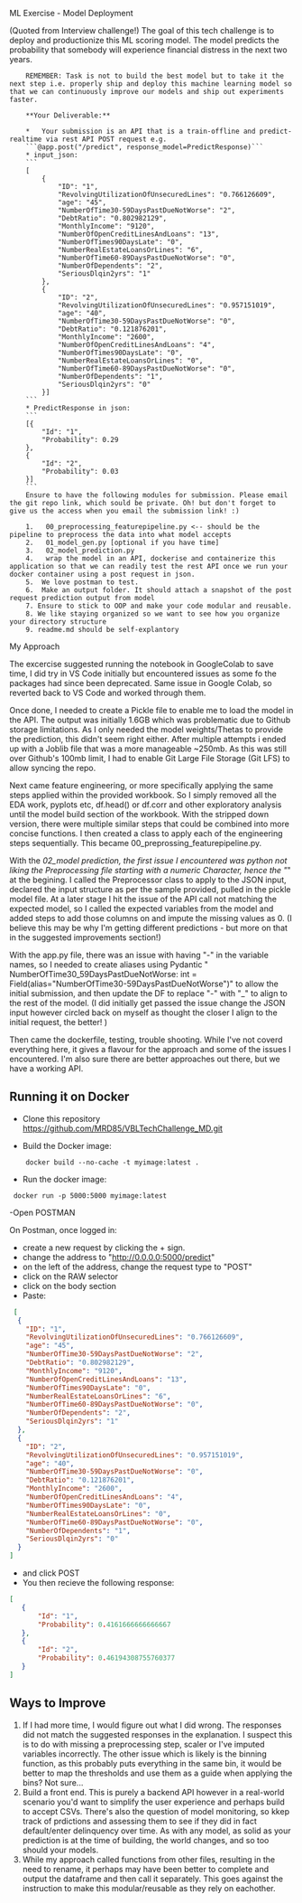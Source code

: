 ML Exercise - Model Deployment

(Quoted from Interview challenge!)
        The goal of this tech challenge is to deploy and productionize this ML scoring model. The model predicts the probability that somebody will experience financial distress in the next two years. 

        REMEMBER: Task is not to build the best model but to take it the next step i.e. properly ship and deploy this machine learning model so that we can continuously improve our models and ship out experiments faster.

        **Your Deliverable:** 

        *   Your submission is an API that is a train-offline and predict-realtime via rest API POST request e.g.
        ```@app.post("/predict", response_model=PredictResponse)```
        * input_json: 
        ```
        [
            {
                "ID": "1",
                "RevolvingUtilizationOfUnsecuredLines": "0.766126609",
                "age": "45",
                "NumberOfTime30-59DaysPastDueNotWorse": "2",
                "DebtRatio": "0.802982129",
                "MonthlyIncome": "9120",
                "NumberOfOpenCreditLinesAndLoans": "13",
                "NumberOfTimes90DaysLate": "0",
                "NumberRealEstateLoansOrLines": "6",
                "NumberOfTime60-89DaysPastDueNotWorse": "0",
                "NumberOfDependents": "2",
                "SeriousDlqin2yrs": "1"
            },
            {
                "ID": "2",
                "RevolvingUtilizationOfUnsecuredLines": "0.957151019",
                "age": "40",
                "NumberOfTime30-59DaysPastDueNotWorse": "0",
                "DebtRatio": "0.121876201",
                "MonthlyIncome": "2600",
                "NumberOfOpenCreditLinesAndLoans": "4",
                "NumberOfTimes90DaysLate": "0",
                "NumberRealEstateLoansOrLines": "0",
                "NumberOfTime60-89DaysPastDueNotWorse": "0",
                "NumberOfDependents": "1",
                "SeriousDlqin2yrs": "0"
            }]
        ```
        * PredictResponse in json:
        ```
        [{
            "Id": "1",
            "Probability": 0.29
        },
        {
            "Id": "2",
            "Probability": 0.03
        }]
        ```
        Ensure to have the following modules for submission. Please email the git repo link, which sould be private. Oh! but don't forget to give us the access when you email the submission link! :)

        1.   00_preprocessing_featurepipeline.py <-- should be the pipeline to preprocess the data into what model accepts
        2.   01_model_gen.py [optional if you have time]
        3.   02_model_prediction.py
        4.   wrap the model in an API, dockerise and containerize this application so that we can readily test the rest API once we run your docker container using a post request in json.
        5.  We love postman to test. 
        6.  Make an output folder. It should attach a snapshot of the post request prediction output from model
        7. Ensure to stick to OOP and make your code modular and reusable.
        8. We like staying organized so we want to see how you organize your directory structure
        9. readme.md should be self-explantory


My Approach

The excercise suggested running the notebook in GoogleColab to save time, I did try in VS Code initially but encountered issues as some fo the packages had since been deprecated. Same issue in Google Colab, so reverted back to VS Code and worked through them.

Once done, I needed to create a Pickle file to enable me to load the model in the API. The output was initially 1.6GB which was problematic due to Github storage limitations. As I only needed the model weights/Thetas to provide the prediction, this didn't seem right either. After multiple attempts i ended up with a Joblib file that was a more manageable ~250mb. As this was still over Github's 100mb limit, I had to enable Git Large File Storage (Git LFS) to allow syncing the repo.

Next came feature engineering, or more specifically applying the same steps applied within the provided workbook. So I simply removed all the EDA work, pyplots etc, df.head() or df.corr and other exploratory analysis until the model build section of the workbook. With the stripped down version, there were multiple similar steps that could be combined into more concise functions. I then created a class to apply each of the engineering steps sequentially. This became 00_preprossing_featurepipeline.py. 

With the _02_model prediction, the first issue I encountered was python not liking the Preprocessing file starting with a numeric Character, hence the "_" at the begining. I called the Preprocessor class to apply to the JSON input, declared the input structure as per the sample provided, pulled in the pickle model file. At a later stage I hit the issue of the API call not matching the expected model, so I called the expected variables from the model and added steps to add those columns on and impute the missing values as 0. (I believe this may be why I'm getting different predictions - but more on that in the suggested improvements section!)

With the app.py file, there was an issue with having "-" in the variable names, so I needed to create aliases using Pydantic "  NumberOfTime30_59DaysPastDueNotWorse: int = Field(alias="NumberOfTime30-59DaysPastDueNotWorse")" to allow the initial submission, and then update the DF to replace "-" with "_" to align to the rest of the model. (I did initially get passed the issue change the JSON input however circled back on myself as thought the closer I align to the initial request, the better! )

Then came the dockerfile, testing, trouble shooting. While I've not coverd everything here, it gives a flavour for the approach and some of the issues I encountered. I'm also sure there are better approaches out there, but we have a working API. 


## Running it on Docker 

- Clone this repository https://github.com/MRD85/VBLTechChallenge_MD.git

- Build the Docker image:
```commandline
    docker build --no-cache -t myimage:latest .
```
 - Run the docker image:
```commandline
 docker run -p 5000:5000 myimage:latest     
```

-Open POSTMAN

On Postman, once logged in:
  * create a new request by clicking the + sign. 
  * change the address to "http://0.0.0.0:5000/predict"
  * on the left of the address, change the request type to "POST"
  * click on the RAW selector
  * click on the body section
  * Paste:

```JSON
 [
  {
    "ID": "1",
    "RevolvingUtilizationOfUnsecuredLines": "0.766126609",
    "age": "45",
    "NumberOfTime30-59DaysPastDueNotWorse": "2",
    "DebtRatio": "0.802982129",
    "MonthlyIncome": "9120",
    "NumberOfOpenCreditLinesAndLoans": "13",
    "NumberOfTimes90DaysLate": "0",
    "NumberRealEstateLoansOrLines": "6",
    "NumberOfTime60-89DaysPastDueNotWorse": "0",
    "NumberOfDependents": "2",
    "SeriousDlqin2yrs": "1"
  },
  {
    "ID": "2",
    "RevolvingUtilizationOfUnsecuredLines": "0.957151019",
    "age": "40",
    "NumberOfTime30-59DaysPastDueNotWorse": "0",
    "DebtRatio": "0.121876201",
    "MonthlyIncome": "2600",
    "NumberOfOpenCreditLinesAndLoans": "4",
    "NumberOfTimes90DaysLate": "0",
    "NumberRealEstateLoansOrLines": "0",
    "NumberOfTime60-89DaysPastDueNotWorse": "0",
    "NumberOfDependents": "1",
    "SeriousDlqin2yrs": "0"
  }
]

```
 * and click POST
 * You then recieve the following response:

 ```JSON
[
    {
        "Id": "1",
        "Probability": 0.4161666666666667
    },
    {
        "Id": "2",
        "Probability": 0.46194308755760377
    }
]
```

 ## Ways to Improve

1. If I had more time, I would figure out what I did wrong. The responses did not match the suggested responses in the explanation. I suspect this is to do with missing a preprocessing step, scaler or I've imputed variables incorrectly. The other issue which is likely is the binning function, as this probably puts everything in the same bin, it would be better to map the thresholds and use them as a guide when applying the bins? Not sure...
2. Build a front end. This is purely a backend API however in a real-world scenario you'd want to simplify the user experience and perhaps build to accept CSVs. There's also the question of model monitoring, so kkep track of prdictions and assessing them to see if they did in fact default/enter delinquency over time. As with any model, as solid as your prediction is at the time of building, the world changes, and so too should your models. 
3. While my approach called functions from other files, resulting in the need to rename, it perhaps may have been better to complete and output the dataframe and then call it separately. This goes against the instruction to make this modular/reusable as they rely on eachother. 
